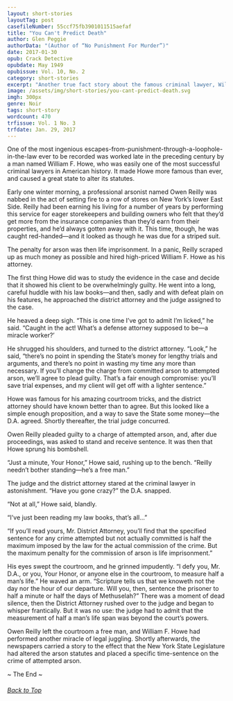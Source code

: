 ```yaml
---
layout: short-stories
layoutTag: post
casefileNumber: 55ccf75fb3901011515aefaf
title: "You Can't Predict Death"
author: Glen Peggie
authorData: "(Author of “No Punishment For Murder”)"
date: 2017-01-30
opub: Crack Detective
opubdate: May 1949
opubissue: Vol. 10, No. 2
category: short-stories
excerpt: "Another true fact story about the famous criminal lawyer, William F. Howe &mdash; and the man who got away with arson."
image: /assets/img/short-stories/you-cant-predict-death.svg
imgh: 300px
genre: Noir
tags: short-story
wordcount: 470
trfissue: Vol. 1 No. 3
trfdate: Jan. 29, 2017
---
```


<!-- <section id="toc" class="toc">
  <header>
    <h6>Table of Contents</h6>
  </header>
<div id="drawer" markdown="1">
1. Auto generated table of contents
{:toc}
</div>
</section> table-of-contents -->

One of the most ingenious escapes-from-punishment-through-a-loophole-in-the-law ever to be
recorded was worked late in the preceding century by a man named William
F. Howe, who was easily one of the most successful criminal lawyers in
American history. It made Howe more famous than ever, and caused a great
state to alter its statutes.

Early one winter morning, a professional arsonist named Owen Reilly was
nabbed in the act of setting fire to a row of stores on New York’s lower
East Side. Reilly had been earning his living for a number of years by
performing this service for eager storekeepers and building owners who
felt that they’d get more from the insurance companies than they’d earn
from their properties, and he’d always gotten away with it. This time,
though, he was caught red-handed—and it looked as though he was due for
a striped suit.

The penalty for arson was then life imprisonment. In a panic, Reilly
scraped up as much money as possible and hired high-priced William F.
Howe as his attorney.

The first thing Howe did was to study the evidence in the case and
decide that it showed his client to be overwhelmingly guilty. He went
into a long, careful huddle with his law books—and then, sadly and with
defeat plain on his features, he approached the district attorney and
the judge assigned to the case.

He heaved a deep sigh. “This is one time I’ve got to admit I’m licked,”
he said. “Caught in the act! What’s a defense attorney supposed to be—a
miracle worker?’

He shrugged his shoulders, and turned to the district attorney. “Look,”
he said, “there’s no point in spending the State’s money for lengthy
trials and arguments, and there’s no point in wasting my time any more
than necessary. If you’ll change the charge from committed arson to
attempted arson, we’ll agree to plead guilty. That’s a fair enough
compromise: you’ll save trial expenses, and my client will get off with
a lighter sentence.”

Howe was famous for his amazing courtroom tricks, and the district
attorney should have known better than to agree. But this looked like a
simple enough proposition, and a way to save the State some money—the
D.A. agreed. Shortly thereafter, the trial judge concurred.

Owen Reilly pleaded guilty to a charge of attempted arson, and, after
due proceedings, was asked to stand and receive sentence. It was then
that Howe sprung his bombshell.

“Just a minute, Your Honor,” Howe said, rushing up to the bench. “Reilly
needn’t bother standing—he’s a free man.”

The judge and the district attorney stared at the criminal lawyer in
astonishment. “Have you gone crazy?” the D.A. snapped.

“Not at all,” Howe said, blandly.

“I've just been reading my law books, that’s all…”

“If you’ll read yours, Mr. District Attorney, you’ll find that the
specified sentence for any crime attempted but not actually committed is
half the maximum imposed by the law for the actual commission of the
crime. But the maximum penalty for the commission of arson is life
imprisonment.”

His eyes swept the courtroom, and he grinned impudently. “I defy you,
Mr. D.A., or you, Your Honor, or anyone else in the courtroom, to
measure half a man’s life.” He waved an arm. “Scripture tells us that we
knoweth not the day nor the hour of our departure. Will you, then,
sentence the prisoner to half a minute or half the days of Methuselah?”
There was a moment of dead silence, then the District Attorney rushed
over to the judge and began to whisper frantically. But it was no use:
the judge had to admit that the measurement of half a man’s life span
was beyond the court’s powers.

Owen Reilly left the courtroom a free man, and William F. Howe had
performed another miracle of legal juggling. Shortly afterwards, the
newspapers carried a story to the effect that the New York State
Legislature had altered the arson statutes and placed a specific
time-sentence on the crime of attempted arson.

<p id="theend">~ The End ~
<h6 class="btt"><a href="#top">Back to Top</a></h6>